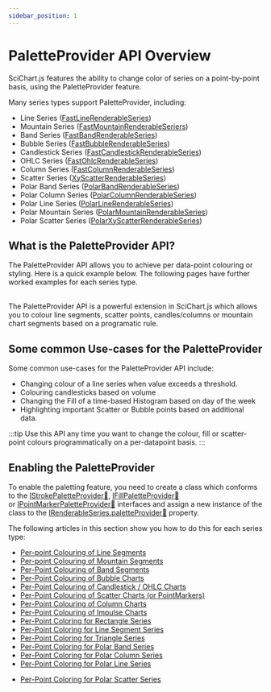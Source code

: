 ```yaml
---
sidebar_position: 1
---
```


# PaletteProvider API Overview

SciChart.js features the ability to change color of series on a point-by-point basis, using the PaletteProvider feature.

Many series types support PaletteProvider, including:

*   Line Series ([FastLineRenderableSeries](/docs/2d-charts/chart-types/fast-line-renderable-series))
*   Mountain Series ([FastMountainRenderableSeriers](/docs/2d-charts/chart-types/fast-mountain-area-renderable-series))
*   Band Series ([FastBandRenderableSeries](/docs/2d-charts/chart-types/fast-band-renderable-series))
*   Bubble Series ([FastBubbleRenderableSeries](/docs/2d-charts/chart-types/fast-bubble-renderable-series))
*   Candlestick Series ([FastCandlestickRenderableSeries](/docs/2d-charts/chart-types/fast-candlestick-renderable-series))
*   OHLC Series ([FastOhlcRenderableSeries](/docs/2d-charts/chart-types/fast-ohlc-renderable-series))
*   Column Series ([FastColumnRenderableSeries](/docs/2d-charts/chart-types/fast-column-renderable-series/column-series-type))
*   Scatter Series ([XyScatterRenderableSeries](/docs/2d-charts/chart-types/xy-scatter-renderable-series))
*   Polar Band Series ([PolarBandRenderableSeries](/docs/2d-charts/chart-types/polar-band-renderable-series))
*   Polar Column Series ([PolarColumnRenderableSeries](/docs/2d-charts/chart-types/polar-column-renderable-series))
*   Polar Line Series ([PolarLineRenderableSeries](/docs/2d-charts/chart-types/polar-line-renderable-series))
*   Polar Mountain Series ([PolarMountainRenderableSeries](/docs/2d-charts/chart-types/polar-mountain-renderable-series))
*   Polar Scatter Series ([PolarXyScatterRenderableSeries](/docs/2d-charts/chart-types/polar-xy-scatter-renderable-series))

What is the PaletteProvider API?
--------------------------------

The PaletteProvider API allows you to achieve per data-point colouring or styling. Here is a quick example below. The following pages have further worked examples for each series type.

<ChartFromSciChartDemo 
    src="https://demo.scichart.com/iframe/chart-color-points-individually-with-paletteprovider" 
    title="Coloring Series per-point using PaletteProvider" 
    description="showing how to color data-points based on a rule." 
/>

<br/>
The PaletteProvider API is a powerful extension in SciChart.js which allows you to colour line segments, scatter points, candles/columns or mountain chart segments based on a programatic rule.

Some common Use-cases for the PaletteProvider
---------------------------------------------

Some common use-cases for the PaletteProvider API include:

*   Changing colour of a line series when value exceeds a threshold.
*   Colouring candlesticks based on volume
*   Changing the Fill of a time-based Histogram based on day of the week
*   Highlighting important Scatter or Bubble points based on additional data.

:::tip
Use this API any time you want to change the colour, fill or scatter-point colours programmatically on a per-datapoint basis.
:::

Enabling the PaletteProvider
----------------------------

To enable the paletting feature, you need to create a class which conforms to the [IStrokePaletteProvider:blue_book:](https://www.scichart.com/documentation/js/current/typedoc/interfaces/istrokepaletteprovider.html), [IFillPaletteProvider:blue_book:](https://www.scichart.com/documentation/js/current/typedoc/interfaces/ifillpaletteprovider.html) or [IPointMarkerPaletteProvider:blue_book:](https://www.scichart.com/documentation/js/current/typedoc/interfaces/ipointmarkerpaletteprovider.html) interfaces and assign a new instance of the class to the [IRenderableSeries.paletteProvider:blue_book:](https://www.scichart.com/documentation/js/current/typedoc/interfaces/irenderableseries.html#paletteprovider) property.

The following articles in this section show you how to do this for each series type:

* [Per-point Colouring of Line Segments](/docs/2d-charts/chart-types/palette-provider-api/fast-line-renderable-series)
* [Per-point Colouring of Mountain Segments](/docs/2d-charts/chart-types/palette-provider-api/fast-mountain-renderable-series)
* [Per-Point Colouring of Band Segments](/docs/2d-charts/chart-types/palette-provider-api/fast-band-renderable-series)
* [Per-Point Colouring of Bubble Charts](/docs/2d-charts/chart-types/palette-provider-api/fast-bubble-renderable-series)
* [Per-Point Colouring of Candlestick / OHLC Charts](/docs/2d-charts/chart-types/palette-provider-api/fast-candlestick-ohlc-renderable-series)
* [Per-Point Colouring of Scatter Charts (or PointMarkers)](/docs/2d-charts/chart-types/palette-provider-api/xy-scatter-renderable-series)
* [Per-Point Colouring of Column Charts](/docs/2d-charts/chart-types/palette-provider-api/fast-column-renderable-series)
* [Per-Point Colouring of Impulse Charts](/docs/2d-charts/chart-types/palette-provider-api/fast-impulse-renderable-series)
* [Per-Point Coloring for Rectangle Series](/docs/2d-charts/chart-types/palette-provider-api/fast-rectangle-renderable-series)
* [Per-Point Coloring for Line Segment Series](/docs/2d-charts/chart-types/palette-provider-api/fast-line-segment-renderable-series/index.md)
* [Per-Point Coloring for Triangle Series](/docs/2d-charts/chart-types/palette-provider-api/fast-triangle-renderable-series/index.md)
* [Per-Point Coloring for Polar Band Series](/docs/2d-charts/chart-types/palette-provider-api/polar-band-renderable-series)
* [Per-Point Coloring for Polar Column Series](/docs/2d-charts/chart-types/palette-provider-api/polar-column-renderable-series)
* [Per-Point Coloring for Polar Line Series](/docs/2d-charts/chart-types/palette-provider-api/polar-line-renderable-series)
<!-- * [Per-Point Coloring for Polar Mountain Series](/docs/2d-charts/chart-types/palette-provider-api/polar-mountain-renderable-series)-->
<!-- * [Per-Point Coloring for Polar Stacked Column Series](/docs/2d-charts/chart-types/palette-provider-api/polar-stacked-column-renderable-series) -->
<!-- * [Per-Point Coloring for Polar Stacked Mountain Series](/docs/2d-charts/chart-types/palette-provider-api/polar-stacked-mountain-renderable-series) -->
* [Per-Point Coloring for Polar Scatter Series](/docs/2d-charts/chart-types/palette-provider-api/polar-xy-scatter-renderable-series)
